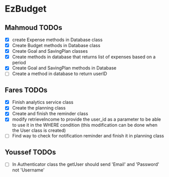 # EzBudget

## Mahmoud TODOs
- [x] create Expense methods in Database class
- [x] Create Budget methods in Database class
- [x] Create Goal and SavingPlan classes
- [x] Create methods in database that returns list of expenses based on a period
- [x] Create Goal and SavingPlan methods in Database
- [ ] Create a method in database to return userID
## Fares TODOs
- [x] Finish analytics service class
- [x] Create the planning class
- [x] Create and finish the reminder class
- [x] modify retrieveIncome to provide the user_id as a parameter to be able to use it in the WHERE condition (this modification can be done when the User class is created)
- [ ] Find way to check for notification reminder and finish it in planning class
## Youssef TODOs
- [ ] In Authenticator class the getUser should send 'Email' and 'Password' not 'Username'
